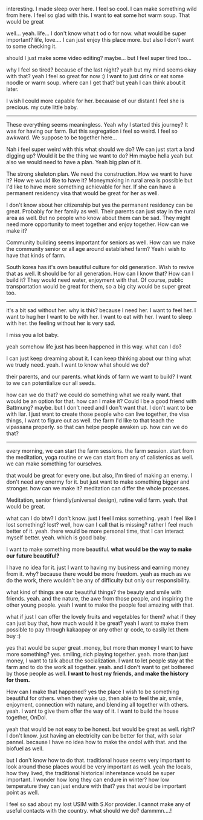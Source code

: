 interesting.
I made sleep over here.
I feel so cool.
I can make something wild from here.
I feel so glad with this.
I want to eat some hot warm soup.
That would be great

well... yeah.
life... I don't know what t od o for now.
what would be super important?
life, love....
I can just enjoy this place more.
but also I don't want to some checking it.

should I just make some video editing?
maybe... but I feel super tired too... 


why I feel so tired? because of the last night?
yeah but my mind seems okay with that?
yeah
I feel so great for now :)
I want to just drink or eat some noodle or warm soup.
where can I get that?
but yeah I can think about it later.

I wish I could more capable for her.
becauase of our distant I feel she is precious.
my cute little baby.

---


These everything seems meaningless. Yeah why I started this journey? It was for having our farm. But this segregation i feel so weird. I feel so awkward. We suppose to be together here...

Nah i feel super weird with this what should we do? We can just start a land digging up? Would it be the thing we want to do? Hm maybe hella yeah but also we would need to have a plan. Yeah big plan of it.

The strong skeleton plan. We need the construction. How we want to have it? How we would like to have it? Moneymaking in rural area is possible but I'd like to have more something achievable for her. If she can have a permanent residency visa that would be great for her as well.

I don't know about her citizenship but yes the permanent residency can be great. Probably for her family as well. Their parents can just stay in the rural area as well. But no people who know about them can be sad. They might need more opportunity to meet together and enjoy together. How can we make it?

Community building seems important for seniors as well. How can we make the community senior or all age around established farm? Yeah i wish to have that kinds of farm.

South korea has it's own beautiful culture for old generation. Wish to revive that as well. It should be for all generation. How can I know that? How can I build it?
They would need water, enjoyment with that. Of course, public transportation would be great for them, so a big city would be super great too.

---

it's a bit sad without her.
why is this? because I need her.
I want to feel her.
I want to hug her
I want to be with her.
I want to eat with her.
I want to sleep with her.
the feeling without her is very sad.

I miss you a lot baby.

yeah somehow life just has been happened in this way. what can I do?

I can just keep dreaming about it.
I can keep thinking about our thing what we truely need. yeah. I want to know what should we do?

their parents, and our parents.
what kinds of farm we want to build?
I want to we can potentialize our all seeds.

how can we do that?
we could do something what we really want. that would be an option for that.
how can I make it?
Could I be a good friend with Battmung? maybe. but I don't need and I don't want that.
I don't want to be with liar.
I just want to create those people who can live together, the visa things, I want to figure out as well.
the farm I'd like to that teach the vipassana properly. so that can helpe people awaken up.
how can we do that?

---

every morning, we can start the farm sessions. the farm session.
start from the meditation, yoga routine or we can start from any of calistenics as well.
we can make something for ourselves.

that would be great for every one.
but also, I'm tired of making an enemy. I don't need any enermy for it. but just want to make something bigger and stronger.
how can we make it?
meditation can differ the whole processes.

Meditation, senior friendly(universal design), rutine valid farm. yeah. that would be great.

what can I do btw? I don't know. just I feel I miss something.
yeah I feel like I lost something?
lost? well, how can I call that is missing?
rather I feel much better of it.
yeah. there would be more personal time, that I can interact myself better.
yeah.
which is good baby.

I want to make something more beautiful.
**what would be the way to make our future beautiful?**

I have no idea for it.
just I want to having my business and earning money from it.
why? because there would be more freedom. yeah as much as we do the work, there wouldn't be any of difficulty but only our responsibility.

what kind of things are our beautiful things?
the beauty and smile with friends. yeah.
and the nature, the awe from those people, and inspiring the other young people.
yeah I want to make the people feel amazing with that.

what if just I can offer the lovely fruits and vegetables for them?
what if they can just buy that, how much would it be great?
yeah I want to make them possible to pay through kakaopay or any other qr code, to easily let them buy :)

yes that would be super great
.money, but more than money I want to have more something? yes.
smiling, rich playing together.
yeah. more than just money, I want to talk about the socialization.
I want to let people stay at the farm and to do the work all together.
yeah.
and I don't want to get bothered by those people as well.
**I want to host my friends, and make the history for them.**

How can I make that happened?
yes the place I wish to be something beautiful for others.
when they wake up, then able to feel the air, smile, enjoyment, connection with nature, and blending all together with others.
yeah. I want to give them offer the way of it.
I want to build the house together, OnDol.

yeah that would be not easy to be honest.
but would be great as well.
right? I don't know.
just having an electricity can be better for that, with solar pannel.
because I have no idea how to make the ondol with that.
and the biofuel as well.

but I don't know how to do that. traditional house seems very important to look around those places would be very important as well.
yeah the locals, how they lived, the traditional historical inheretance would be super important.
I wonder how long they can endure in winter? how low temperature they can just endure with that?
yes that would be important point as well.

I feel so sad about my lost USIM with S.Kor provider. I cannot make any of useful contacts with the country. what should we do?
dammmn....!



